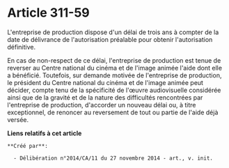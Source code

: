 # Article 311-59

L'entreprise de production dispose d'un délai de trois ans à compter de la date de délivrance de l'autorisation préalable
pour obtenir l'autorisation définitive. 

En cas de non-respect de ce délai, l'entreprise de production est tenue de reverser au Centre national du cinéma et de
l'image animée l'aide dont elle a bénéficié. Toutefois, sur demande motivée de l'entreprise de production, le président du
Centre national du cinéma et de l'image animée peut décider, compte tenu de la spécificité de l'œuvre audiovisuelle
considérée ainsi que de la gravité et de la nature des difficultés rencontrées par l'entreprise de production, d'accorder un
nouveau délai ou, à titre exceptionnel, de renoncer au reversement de tout ou partie de l'aide déjà versée.

**Liens relatifs à cet article**

	**Créé par**:

	  - Délibération n°2014/CA/11 du 27 novembre 2014 - art., v. init.
